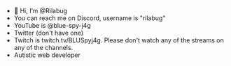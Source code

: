 - 👋 Hi, I’m @Rilabug
- You can reach me on Discord, username is "rilabug"
- YouTube is @blue-spy-j4g
- Twitter (don't have one)
- Twitch is twitch.tv/BLUSpyj4g. Please don't watch any of the streams on any of the channels.
- Autistic web developer
